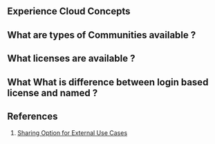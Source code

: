 ## Experience Cloud Concepts

## What are types of Communities available ?
## What licenses are available ?
## What What is difference between login based license and named ?
##

## References
1. [Sharing Option for External Use Cases](https://www.learnexperiencecloud.com/article/Sharing-in-Communities-Uncovering-the-best-sharing-option-for-your-external-use-cases)